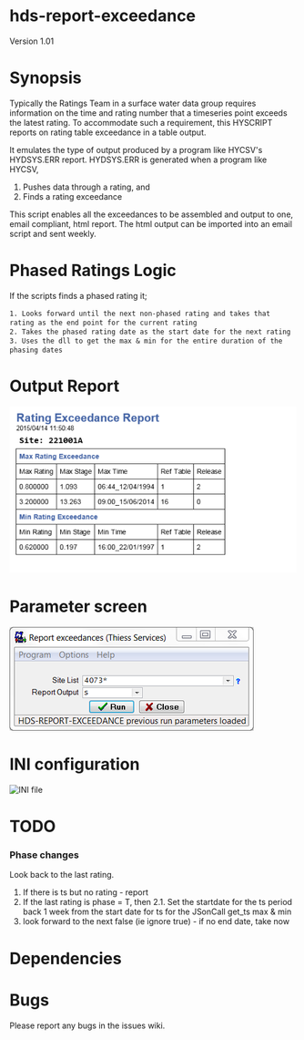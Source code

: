 hds-report-exceedance
=====================

Version 1.01

# Synopsis

Typically the Ratings Team in a surface water data group requires information on the time and rating number that a timeseries point exceeds the latest rating. To accommodate such a requirement, this HYSCRIPT reports on rating table exceedance in a table output. 

It emulates the type of output produced by a program like HYCSV's HYDSYS.ERR report. HYDSYS.ERR is generated when a program like HYCSV, 

1. Pushes data through a rating, and 
2. Finds a rating exceedance

This script enables all the exceedances to be assembled and output to one, email compliant, html report. The html output can be imported into an email script and sent weekly.

# Phased Ratings Logic

If the scripts finds a phased rating it;

```
1. Looks forward until the next non-phased rating and takes that rating as the end point for the current rating
2. Takes the phased rating date as the start date for the next rating
3. Uses the dll to get the max & min for the entire duration of the phasing dates
```

# Output Report

![Output Report](/images/report.png)

# Parameter screen

![Parameter screen](/images/psc.png)

# INI configuration

![INI file](/images/ini.png)

# TODO

### Phase changes

Look back to the last rating.

1. If there is ts but no rating - report
2. If the last rating is phase = T, then 
2.1. Set the startdate for the ts period back 1 week from the start date for ts for the JSonCall get_ts max & min
3. look forward to the next false (ie ignore true) - if no end date, take now

 
# Dependencies

  
# Bugs

Please report any bugs in the issues wiki.

